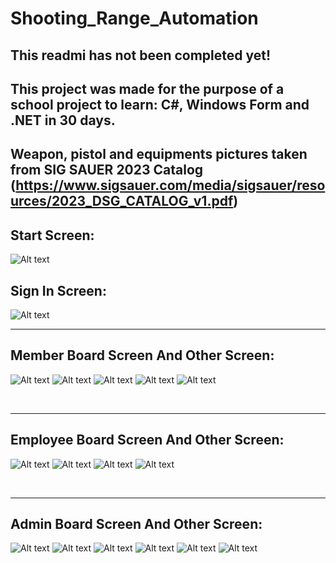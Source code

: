# Shooting_Range_Automation
This readmi has not been completed yet!
---------------------------------------------------------------------------------------------------------
This project was made for the purpose of a school project to learn: C#, Windows Form and .NET in 30 days.
---------------------------------------------------------------------------------------------------------
Weapon, pistol and equipments pictures taken from SIG SAUER 2023 Catalog
(https://www.sigsauer.com/media/sigsauer/resources/2023_DSG_CATALOG_v1.pdf)
---------------------------------------------------------------------------------------------------------
## Start Screen:

![ Alt text](start.png)  [](start.png)

## Sign In Screen:

![ Alt text](signin.png)  [](signin.png)
<br />
</a>

---------------------------------------------------------------------------------------------------------

## Member Board Screen And Other Screen:

![ Alt text](login.png)  [](login.png)
![ Alt text](member_board.png)  [](member_board.png)
![ Alt text](presentation.png)  [](presentation.png)
![ Alt text](appointment.png)  [](appointment.png)
![ Alt text](personal_information.png)  [](personal_information.png)

<br />
</a>

---------------------------------------------------------------------------------------------------------

## Employee Board Screen And Other Screen:

![ Alt text](login.png)  [](login.png)
![ Alt text](employee_board.png)  [](employee_board.png)
![ Alt text](appointment_ccchange_list.png)  [](appointment_ccchange_list.png)
![ Alt text](member_list.png)  [](member_list.png)

<br />
</a>

---------------------------------------------------------------------------------------------------------

## Admin Board Screen And Other Screen:

![ Alt text](login.png)  [](login.png)
![ Alt text](admin_board.png)  [](admin_board.png)
![ Alt text](admin_personal_information.png)  [](admin_personal_information.png)
![ Alt text](appointment_ccchange_list.png)  [](appointment_ccchange_list.png)
![ Alt text](equipment_list.png)  [](equipment_list.png)
![ Alt text](maintenance_list.png)  [](maintenance_list.png)

